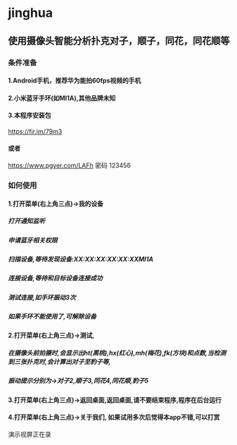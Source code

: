 # jinghua
## 使用摄像头智能分析扑克对子，顺子，同花，同花顺等
### 条件准备
#### 1.Android手机，推荐华为能拍60fps视频的手机 
#### 2.小米蓝牙手环(如MI1A),其他品牌未知 
#### 3.本程序安装包 
https://fir.im/79m3
#### 或者
https://www.pgyer.com/LAFh 密码 123456 
### 如何使用
#### 1.打开菜单(右上角三点)->我的设备
##### 打开通知监听
##### 申请蓝牙相关权限
##### 扫描设备,等待发现设备:XX:XX:XX:XX:XX:XXMI1A
##### 连接设备,等待和目标设备连接成功
##### 测试连接,如手环振动3次
##### 如果手环不能使用了,可解除设备
#### 2.打开菜单(右上角三点)->测试,
##### 在摄像头前拍摄时,会显示出ht(黑桃),hx(红心),mh(梅花),fk(方块)和点数,当检测到三张扑克时,会计算出对子至豹子等,
##### 振动提示分别为->对子2,顺子3,同花4,同花顺,豹子5
#### 3.打开菜单(右上角三点)->返回桌面,返回桌面,请不要结束程序,程序在后台运行
#### 4.打开菜单(右上角三点)->关于我们, 如果试用多次后觉得本app不错,可以打赏

演示视屏正在录
 
 
